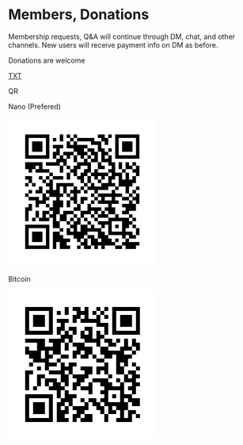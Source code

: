# Members, Donations

Membership requests, Q&A will continue through DM, chat, and other
channels. New users will receive payment info on DM as before.

Donations are welcome

[TXT](payment.txt)

QR

Nano (Prefered)

![](nano.png)

Bitcoin

![](bitcoin.png)

